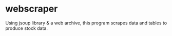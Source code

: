 # webscraper
Using jsoup library &amp; a web archive, this program scrapes data and tables to produce stock data.
